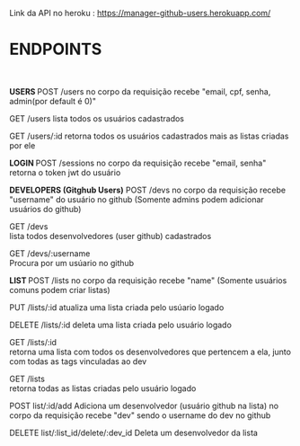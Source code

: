 Link da API no heroku : https://manager-github-users.herokuapp.com/


<h1>ENDPOINTS</h1> <br>

 <strong>USERS </strong>
POST /users 
no corpo da requisição recebe "email, cpf, senha, admin(por default é 0)"

GET /users
lista todos os usuários cadastrados

GET /users/:id
 retorna todos os usuários cadastrados mais as listas criadas por ele
 
 
 
 <strong>LOGIN </strong>
  POST /sessions
    no corpo da requisição recebe "email, senha" retorna o token jwt do usuário
  

<strong>DEVELOPERS (Gitghub Users)</strong>
 POST /devs
    no corpo da requisição recebe "username" do usuário no github (Somente admins podem adicionar usuários do github)
    
 GET /devs    
    lista todos desenvolvedores (user github) cadastrados
    
 GET /devs/:username   
    Procura por um usúario no github
    
    
    
 <strong> LIST  </strong>
  POST /lists
    no corpo da requisição recebe "name" (Somente usuários comuns podem criar listas)
    
  PUT /lists/:id
    atualiza uma lista criada pelo usúario logado
    
  DELETE /lists/:id
    deleta uma lista criada pelo usuário logado
    
  GET /lists/:id  
    retorna uma lista com todos os desenvolvedores que pertencem a ela, junto com todas as tags vinculadas ao dev
    
 GET /lists   
     retorna todas as listas criadas pelo usuário logado
     
 POST list/:id/add
    Adiciona um desenvolvedor (usuário github na lista) 
    no corpo da requisição recebe "dev" sendo o username do dev no github
    
 DELETE list/:list_id/delete/:dev_id
      Deleta um desenvolvedor da lista 
  
    
    
    
  
